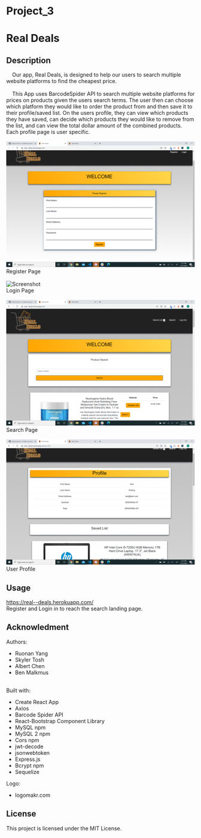 # Project_3
# Real Deals

## Description
&nbsp;&nbsp;&nbsp;&nbsp;Our app, Real Deals, is designed to help our users to search multiple website platforms to find the cheapest price. <br><br>
&nbsp;&nbsp;&nbsp;&nbsp;This App uses BarcodeSpider API to search multiple website platforms for prices on products given the users search terms. The user then can choose which platform they would like to order the product from and then save it to their profile/saved list. On the users profile, they can view which products they have saved, can decide which products they would like to remove from the list, and can view the total dollar amount of the combined products. Each profile page is user specific.  <br><br>
![Screenshot](screenshots/Register.png)<br>
Register Page<br>
<br>
![Screenshot](screenshot/Login.png)<br>
Login Page <br><br>
![Screenshot](screenshots/Search.png)<br> 
Search Page <br> <br>
![Screenshot](screenshots/Saved.png)<br>
User Profile



## Usage
https://real--deals.herokuapp.com/ <br>
Register and Login in to reach the search landing page. 

## Acknowledment
Authors:<br>
* Ruonan Yang <br>
* Skyler Tosh <br>
* Albert Chen <br>
* Ben Malkmus <br><br>

Built with:<br>
* Create React App<br>
* Axios<br>
* Barcode Spider API <br>
* React-Bootstrap Component Library <br>
* MySQL npm <br>
* MySQL 2 npm <br>
* Cors npm <br>
* jwt-decode <br>
* jsonwebtoken <br>
* Express.js <br>
* Bcrypt npm <br>
* Sequelize 

Logo:<br>
* logomakr.com

## License
This project is licensed under the MIT License.
